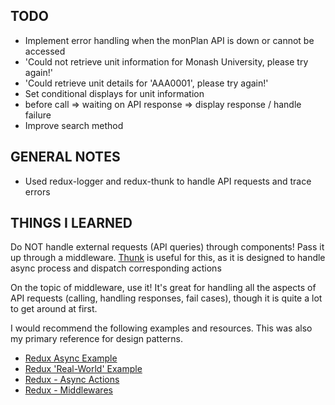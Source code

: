 ## TODO

 - Implement error handling when the monPlan API is down or cannot be accessed
  - 'Could not retrieve unit information for Monash University, please try again!'
  - 'Could retrieve unit details for 'AAA0001', please try again!'
 - Set conditional displays for unit information
  - before call => waiting on API response => display response / handle failure
 - Improve search method

## GENERAL NOTES

 - Used redux-logger and redux-thunk to handle API requests and trace errors

## THINGS I LEARNED

Do NOT handle external requests (API queries) through components! Pass it up through a middleware. [Thunk](https://github.com/gaearon/redux-thunk) is useful for this, as it is designed to handle async process and dispatch corresponding actions

On the topic of middleware, use it! It's great for handling all the aspects of API requests (calling, handling responses, fail cases), though it is quite a lot to get around at first.

I would recommend the following examples and resources. This was also my primary reference for design patterns.
 - [Redux Async Example](https://github.com/reactjs/redux/blob/master/examples/async)
 - [Redux 'Real-World' Example](https://github.com/reactjs/redux/blob/master/examples/real-world)
 - [Redux - Async Actions](http://redux.js.org/docs/advanced/AsyncActions.html)
 - [Redux - Middlewares](http://redux.js.org/docs/advanced/Middleware.html)